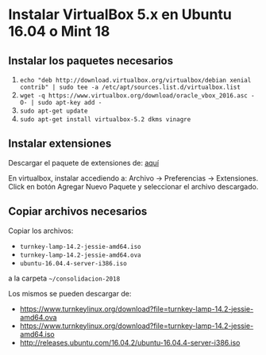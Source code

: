 # Instalar VirtualBox 5.x en Ubuntu 16.04 o Mint 18

## Instalar los paquetes necesarios

1. `echo "deb http://download.virtualbox.org/virtualbox/debian xenial contrib" | sudo tee -a /etc/apt/sources.list.d/virtualbox.list`
2. `wget -q https://www.virtualbox.org/download/oracle_vbox_2016.asc -O- | sudo apt-key add -`
3. `sudo apt-get update`
4. `sudo apt-get install virtualbox-5.2 dkms vinagre`

## Instalar extensiones

Descargar el paquete de extensiones de: [aquí](https://download.virtualbox.org/virtualbox/5.2.8/Oracle_VM_VirtualBox_Extension_Pack-5.2.8.vbox-extpack)

En virtualbox, instalar accediendo a: Archivo -> Preferencias -> Extensiones.
Click en botón Agregar Nuevo Paquete y seleccionar el archivo descargado.

## Copiar archivos necesarios

Copiar los archivos:

* `turnkey-lamp-14.2-jessie-amd64.iso`
* `turnkey-lamp-14.2-jessie-amd64.ova`
* `ubuntu-16.04.4-server-i386.iso`

a la carpeta `~/consolidacion-2018`

Los mismos se pueden descargar de:

* https://www.turnkeylinux.org/download?file=turnkey-lamp-14.2-jessie-amd64.ova
* https://www.turnkeylinux.org/download?file=turnkey-lamp-14.2-jessie-amd64.iso
* http://releases.ubuntu.com/16.04.2/ubuntu-16.04.4-server-i386.iso

